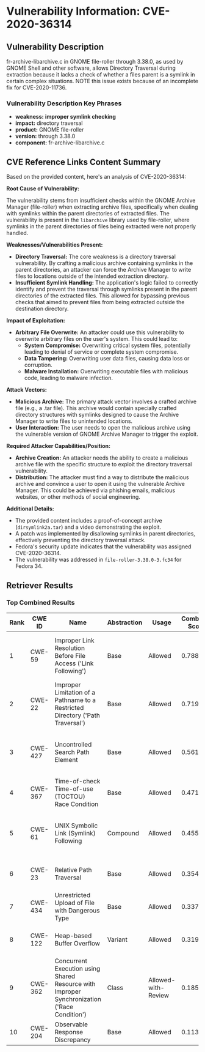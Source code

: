 # Vulnerability Information: CVE-2020-36314

## Vulnerability Description
fr-archive-libarchive.c in GNOME file-roller through 3.38.0, as used by GNOME Shell and other software, allows Directory Traversal during extraction because it lacks a check of whether a files parent is a symlink in certain complex situations. NOTE this issue exists because of an incomplete fix for CVE-2020-11736.

### Vulnerability Description Key Phrases
- **weakness:** **improper symlink checking**
- **impact:** directory traversal
- **product:** GNOME file-roller
- **version:** through 3.38.0
- **component:** fr-archive-libarchive.c

## CVE Reference Links Content Summary
Based on the provided content, here's an analysis of CVE-2020-36314:

**Root Cause of Vulnerability:**

The vulnerability stems from insufficient checks within the GNOME Archive Manager (file-roller) when extracting archive files, specifically when dealing with symlinks within the parent directories of extracted files. The vulnerability is present in the `libarchive` library used by file-roller, where symlinks in the parent directories of files being extracted were not properly handled.

**Weaknesses/Vulnerabilities Present:**

- **Directory Traversal:** The core weakness is a directory traversal vulnerability. By crafting a malicious archive containing symlinks in the parent directories, an attacker can force the Archive Manager to write files to locations outside of the intended extraction directory.
- **Insufficient Symlink Handling:** The application's logic failed to correctly identify and prevent the traversal through symlinks present in the parent directories of the extracted files. This allowed for bypassing previous checks that aimed to prevent files from being extracted outside the destination directory.

**Impact of Exploitation:**

- **Arbitrary File Overwrite:** An attacker could use this vulnerability to overwrite arbitrary files on the user's system. This could lead to:
    - **System Compromise:** Overwriting critical system files, potentially leading to denial of service or complete system compromise.
    - **Data Tampering:** Overwriting user data files, causing data loss or corruption.
    - **Malware Installation:** Overwriting executable files with malicious code, leading to malware infection.

**Attack Vectors:**

- **Malicious Archive:** The primary attack vector involves a crafted archive file (e.g., a .tar file). This archive would contain specially crafted directory structures with symlinks designed to cause the Archive Manager to write files to unintended locations.
- **User Interaction:** The user needs to open the malicious archive using the vulnerable version of GNOME Archive Manager to trigger the exploit.

**Required Attacker Capabilities/Position:**

- **Archive Creation:** An attacker needs the ability to create a malicious archive file with the specific structure to exploit the directory traversal vulnerability.
- **Distribution:** The attacker must find a way to distribute the malicious archive and convince a user to open it using the vulnerable Archive Manager. This could be achieved via phishing emails, malicious websites, or other methods of social engineering.

**Additional Details:**

- The provided content includes a proof-of-concept archive (`dirsymlink2a.tar`) and a video demonstrating the exploit.
- A patch was implemented by disallowing symlinks in parent directories, effectively preventing the directory traversal attack.
- Fedora's security update indicates that the vulnerability was assigned CVE-2020-36314.
- The vulnerability was addressed in `file-roller-3.38.0-3.fc34` for Fedora 34.

## Retriever Results

### Top Combined Results

| Rank | CWE ID | Name | Abstraction | Usage | Combined Score | Retrievers | Individual Scores |
|------|--------|------|-------------|-------|---------------|------------|-------------------|
| 1 | CWE-59 | Improper Link Resolution Before File Access ('Link Following') | Base | Allowed | 0.7885 | dense, sparse, graph | dense: 0.514, sparse: 0.359, graph: 0.912 |
| 2 | CWE-22 | Improper Limitation of a Pathname to a Restricted Directory ('Path Traversal') | Base | Allowed | 0.7196 | dense, sparse, graph | dense: 0.535, sparse: 0.219, graph: 0.914 |
| 3 | CWE-427 | Uncontrolled Search Path Element | Base | Allowed | 0.5610 | dense, sparse, graph | dense: 0.514, sparse: 0.199, graph: 0.533 |
| 4 | CWE-367 | Time-of-check Time-of-use (TOCTOU) Race Condition | Base | Allowed | 0.4713 | sparse, graph | sparse: 0.205, graph: 0.991 |
| 5 | CWE-61 | UNIX Symbolic Link (Symlink) Following | Compound | Allowed | 0.4558 | dense, sparse, graph | dense: 0.542, sparse: 0.238, graph: 0.518 |
| 6 | CWE-23 | Relative Path Traversal | Base | Allowed | 0.3544 | dense, sparse | dense: 0.486, sparse: 0.195 |
| 7 | CWE-434 | Unrestricted Upload of File with Dangerous Type | Base | Allowed | 0.3371 | sparse, graph | sparse: 0.195, graph: 0.631 |
| 8 | CWE-122 | Heap-based Buffer Overflow | Variant | Allowed | 0.3193 | dense, sparse | dense: 0.479, sparse: 0.186 |
| 9 | CWE-362 | Concurrent Execution using Shared Resource with Improper Synchronization ('Race Condition') | Class | Allowed-with-Review | 0.1851 | sparse, graph | sparse: 0.193, graph: 0.572 |
| 10 | CWE-204 | Observable Response Discrepancy | Base | Allowed | 0.1130 | sparse | sparse: 0.198 |

